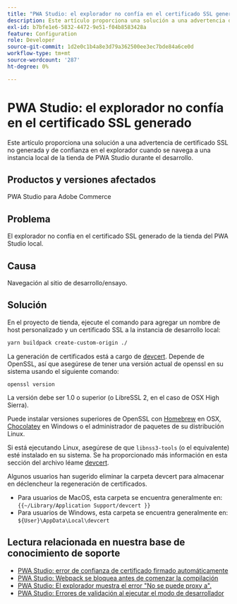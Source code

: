 ```yaml
---
title: "PWA Studio: el explorador no confía en el certificado SSL generado"
description: Este artículo proporciona una solución a una advertencia de certificado SSL no generada y de confianza en el explorador cuando se navega a una instancia local de la tienda de PWA Studio durante el desarrollo.
exl-id: b7bfe1e6-5832-4472-9e51-f04b8583428a
feature: Configuration
role: Developer
source-git-commit: 1d2e0c1b4a8e3d79a362500ee3ec7bde84a6ce0d
workflow-type: tm+mt
source-wordcount: '287'
ht-degree: 0%

---
```


# PWA Studio: el explorador no confía en el certificado SSL generado

Este artículo proporciona una solución a una advertencia de certificado SSL no generada y de confianza en el explorador cuando se navega a una instancia local de la tienda de PWA Studio durante el desarrollo.

## Productos y versiones afectados

PWA Studio para Adobe Commerce

## Problema

El explorador no confía en el certificado SSL generado de la tienda del PWA Studio local.

## Causa

Navegación al sitio de desarrollo/ensayo.

## Solución

En el proyecto de tienda, ejecute el comando para agregar un nombre de host personalizado y un certificado SSL a la instancia de desarrollo local:

```sh
yarn buildpack create-custom-origin ./
```

La generación de certificados está a cargo de [devcert](https://github.com/davewasmer/devcert). Depende de OpenSSL, así que asegúrese de tener una versión actual de openssl en su sistema usando el siguiente comando:

`openssl version`

La versión debe ser 1.0 o superior (o LibreSSL 2, en el caso de OSX High Sierra).

Puede instalar versiones superiores de OpenSSL con [Homebrew](https://brew.sh/) en OSX, [Chocolatey](https://chocolatey.org/) en Windows o el administrador de paquetes de su distribución Linux.

Si está ejecutando Linux, asegúrese de que `libnss3-tools` (o el equivalente) esté instalado en su sistema. Se ha proporcionado más información en esta sección del archivo léame [devcert](https://github.com/davewasmer/devcert#skipcertutil).

Algunos usuarios han sugerido eliminar la carpeta devcert para almacenar en déclencheur la regeneración de certificados.

* Para usuarios de MacOS, esta carpeta se encuentra generalmente en: `{{~/Library/Application Support/devcert }}`
* Para usuarios de Windows, esta carpeta se encuentra generalmente en: `${User}\AppData\Local\devcert`

## Lectura relacionada en nuestra base de conocimiento de soporte

* [PWA Studio: error de confianza de certificado firmado automáticamente](https://support.magento.com/hc/en-us/articles/360038973172)
* [PWA Studio: Webpack se bloquea antes de comenzar la compilación](/help/troubleshooting/miscellaneous/pwa-studio-webpack-hangs-before-beginning-compilation.md)
* [PWA Studio: El explorador muestra el error &quot;No se puede proxy a&quot;.](/help/troubleshooting/miscellaneous/pwa-studio-browser-displays-cannot-proxy-to-error.md)
* [PWA Studio: Errores de validación al ejecutar el modo de desarrollador](/help/troubleshooting/miscellaneous/pwa-studio-validation-errors-when-running-developer-mode.md)
